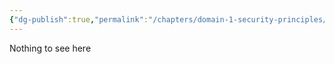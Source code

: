 ```yaml
---
{"dg-publish":true,"permalink":"/chapters/domain-1-security-principles/domain-1-security-principles/1-4-swimming-w-ith-sharks/","noteIcon":""}
---
```



Nothing to see here
